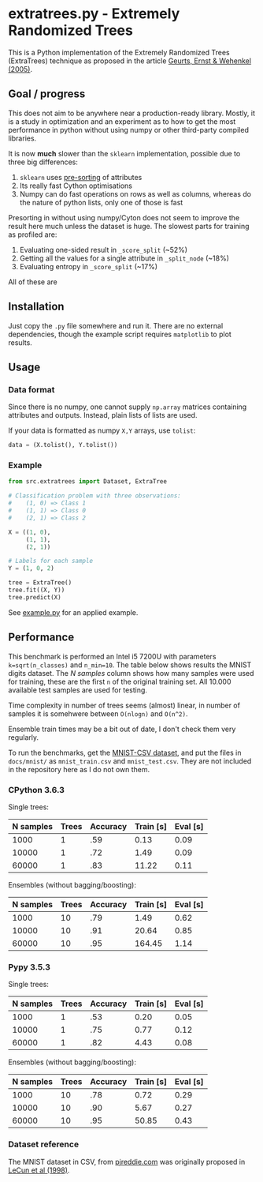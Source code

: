 # extratrees.py - Extremely Randomized Trees

This is a Python implementation of the Extremely Randomized Trees (ExtraTrees)
technique as proposed in the article
[Geurts, Ernst & Wehenkel (2005)][geurts2005].

## Goal / progress

This does not aim to be anywhere near a production-ready library.
Mostly, it is a study in optimization and an experiment as to how to
get the most performance in python without using numpy or other third-party 
compiled libraries.

It is now **much** slower than the `sklearn` implementation, possible due to
three big differences:

1. `sklearn` uses [pre-sorting][presort] of attributes
2. Its really fast Cython optimisations
3. Numpy can do fast operations on rows as well as columns, whereas do the
   nature of python lists, only one of those is fast 

Presorting in without using numpy/Cyton does not seem to improve the result 
here much unless the dataset is huge. The slowest parts for training as profiled
are:

1. Evaluating one-sided result in `_score_split`  (~52%)
2. Getting all the values for a single attribute in `_split_node` (~18%)
3. Evaluating entropy in `_score_split` (~17%)

All of these are

## Installation

Just copy the `.py` file somewhere and run it.
There are no external dependencies, though the example script requires
`matplotlib` to plot results.

## Usage

### Data format

Since there is no numpy, one cannot supply `np.array` matrices containing
attributes and outputs. Instead, plain lists of lists are used.

If your data is formatted as numpy `X,Y` arrays, use `tolist`:

```python
data = (X.tolist(), Y.tolist())
```

### Example

```python
from src.extratrees import Dataset, ExtraTree

# Classification problem with three observations:
#    (1, 0) => Class 1
#    (1, 1) => Class 0
#    (2, 1) => Class 2

X = ((1, 0),
     (1, 1),
     (2, 1))

# Labels for each sample
Y = (1, 0, 2)

tree = ExtraTree()
tree.fit((X, Y))
tree.predict(X)
```

See [example.py](docs/example.py) for an applied example.

## Performance

This benchmark is performed an Intel i5 7200U with parameters `k=sqrt(n_classes)` 
and `n_min=10`.
The table below shows results the MNIST digits dataset.
The _N samples_ column shows how many samples were used for training, these are
the first `n` of the original training set.
All 10.000 available test samples are used for testing.

Time complexity in number of trees seems (almost) linear, in number of samples
it is somehwere between `O(nlogn)` and `O(n^2)`.

Ensemble train times may be a bit out of date, I don't check them very
regularly.

To run the benchmarks, get the [MNIST-CSV dataset][pjreddie], and put the files 
in `docs/mnist/` as `mnist_train.csv` and `mnist_test.csv`.
They are not included in the repository here as I do not own them.


### CPython 3.6.3

Single trees:

| N samples | Trees  |  Accuracy | Train [s] | Eval [s] |
|-----------|--------|-----------|-----------|----------|
|      1000 |      1 |       .59 |      0.13 |     0.09 |
|     10000 |      1 |       .72 |      1.49 |     0.09 |
|     60000 |      1 |       .83 |     11.22 |     0.11 |

Ensembles (without bagging/boosting):

| N samples | Trees  |  Accuracy | Train [s] | Eval [s] |
|-----------|--------|-----------|-----------|----------|
|      1000 |     10 |       .79 |      1.49 |     0.62 |
|     10000 |     10 |       .91 |     20.64 |     0.85 |
|     60000 |     10 |       .95 |    164.45 |     1.14 |

### Pypy 3.5.3

Single trees:

| N samples |  Trees |  Accuracy | Train [s] | Eval [s] |
|-----------|--------|-----------|-----------|----------|
|      1000 |      1 |       .53 |      0.20 |     0.05 |
|     10000 |      1 |       .75 |      0.77 |     0.12 |
|     60000 |      1 |       .82 |      4.43 |     0.08 |

Ensembles (without bagging/boosting):

| N samples | Trees  |  Accuracy | Train [s] | Eval [s] |
|-----------|--------|-----------|-----------|----------|
|      1000 |     10 |       .78 |      0.72 |     0.29 |
|     10000 |     10 |       .90 |      5.67 |     0.27 |
|     60000 |     10 |       .95 |     50.85 |     0.43 |


### Dataset reference

The MNIST dataset in CSV, from [pjreddie.com][pjreddie] was originally proposed
in [LeCun et al (1998)][lecun1998].

[lecun1998]: http://yann.lecun.com/exdb/publis/pdf/lecun-98.pdf
[geurts2005]: http://orbi.ulg.ac.be/bitstream/2268/9357/1/geurts-mlj-advance.pdf
[pjreddie]: https://pjreddie.com/projects/mnist-in-csv/
[sklearn]: http://scikit-learn.org/stable/modules/classes.html#module-sklearn.datasets
[presort]: ./docs/presort.md
